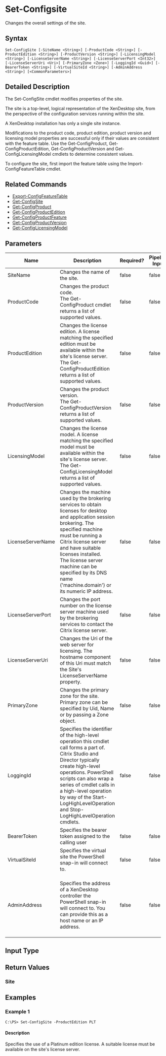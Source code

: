 ﻿
# Set-Configsite
Changes the overall settings of the site.
## Syntax
```
Set-ConfigSite [-SiteName <String>] [-ProductCode <String>] [-ProductEdition <String>] [-ProductVersion <String>] [-LicensingModel <String>] [-LicenseServerName <String>] [-LicenseServerPort <Int32>] [-LicenseServerUri <Uri>] [-PrimaryZone <Zone>] [-LoggingId <Guid>] [-BearerToken <String>] [-VirtualSiteId <String>] [-AdminAddress <String>] [<CommonParameters>]
```
## Detailed Description
The Set-ConfigSite cmdlet modifies properties of the site.

The site is a top-level, logical representation of the XenDesktop site, from the perspective of the configuration services running within the site.

A XenDesktop installation has only a single site instance.

Modifications to the product code, product edition, product version and licensing model properties are successful only if their values are consistent with the feature table. Use the Get-ConfigProduct, Get-ConfigProductEdition, Get-ConfigProductVersion and Get-ConfigLicensingModel cmdlets to determine consistent values.

To configure the site, first import the feature table using the Import-ConfigFeatureTable cmdlet.


## Related Commands

* [Export-ConfigFeatureTable](./Export-ConfigFeatureTable/)
* [Get-ConfigSite](./Get-ConfigSite/)
* [Get-ConfigProduct](./Get-ConfigProduct/)
* [Get-ConfigProductEdition](./Get-ConfigProductEdition/)
* [Get-ConfigProductFeature](./Get-ConfigProductFeature/)
* [Get-ConfigProductVersion](./Get-ConfigProductVersion/)
* [Get-ConfigLicensingModel](./Get-ConfigLicensingModel/)
## Parameters
| Name   | Description | Required? | Pipeline Input | Default Value |
| --- | --- | --- | --- | --- |
| SiteName | Changes the name of the site. | false | false |  |
| ProductCode | Changes the product code.<br>The Get-ConfigProduct cmdlet returns a list of supported values. | false | false |  |
| ProductEdition | Changes the license edition. A license matching the specified edition must be available within the site's license server.<br>The Get-ConfigProductEdition returns a list of supported values. | false | false |  |
| ProductVersion | Changes the product version.<br>The Get-ConfigProductVersion returns a list of supported values. | false | false |  |
| LicensingModel | Changes the license model. A license matching the specified model must be available within the site's license server.<br>The Get-ConfigLicensingModel returns a list of supported values. | false | false |  |
| LicenseServerName | Changes the machine used by the brokering services to obtain licenses for desktop and application session brokering. The specified machine must be running a Citrix license server and have suitable licenses installed.<br>The license server machine can be specified by its DNS name ('machine.domain') or its numeric IP address. | false | false |  |
| LicenseServerPort | Changes the port number on the license server machine used by the brokering services to contact the Citrix license server. | false | false |  |
| LicenseServerUri | Changes the Uri of the web server for licensing. The hostname component of this Uri must match the Site's LicenseServerName property. | false | false |  |
| PrimaryZone | Changes the primary zone for the site.<br>Primary zone can be specified by Uid, Name or by passing a Zone object. | false | false |  |
| LoggingId | Specifies the identifier of the high-level operation this cmdlet call forms a part of. Citrix Studio and Director typically create high-level operations. PowerShell scripts can also wrap a series of cmdlet calls in a high-level operation by way of the Start-LogHighLevelOperation and Stop-LogHighLevelOperation cmdlets. | false | false |  |
| BearerToken | Specifies the bearer token assigned to the calling user | false | false |  |
| VirtualSiteId | Specifies the virtual site the PowerShell snap-in will connect to. | false | false |  |
| AdminAddress | Specifies the address of a XenDesktop controller the PowerShell snap-in will connect to. You can provide this as a host name or an IP address. | false | false | Localhost. Once a value is provided by any cmdlet, this value becomes the default. |

## Input Type

### 

## Return Values

### Site

## Examples

### Example 1
```
C:\PS> Set-ConfigSite -ProductEdition PLT
```
#### Description
Specifies the use of a Platinum edition license. A suitable license must be available on the site's license server.
